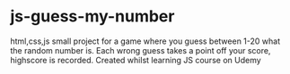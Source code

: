 # js-guess-my-number

html,css,js small project for a game where you guess between 1-20 what the random number is. Each wrong guess takes a point off your score, highscore is recorded. Created whilst learning JS course on Udemy
